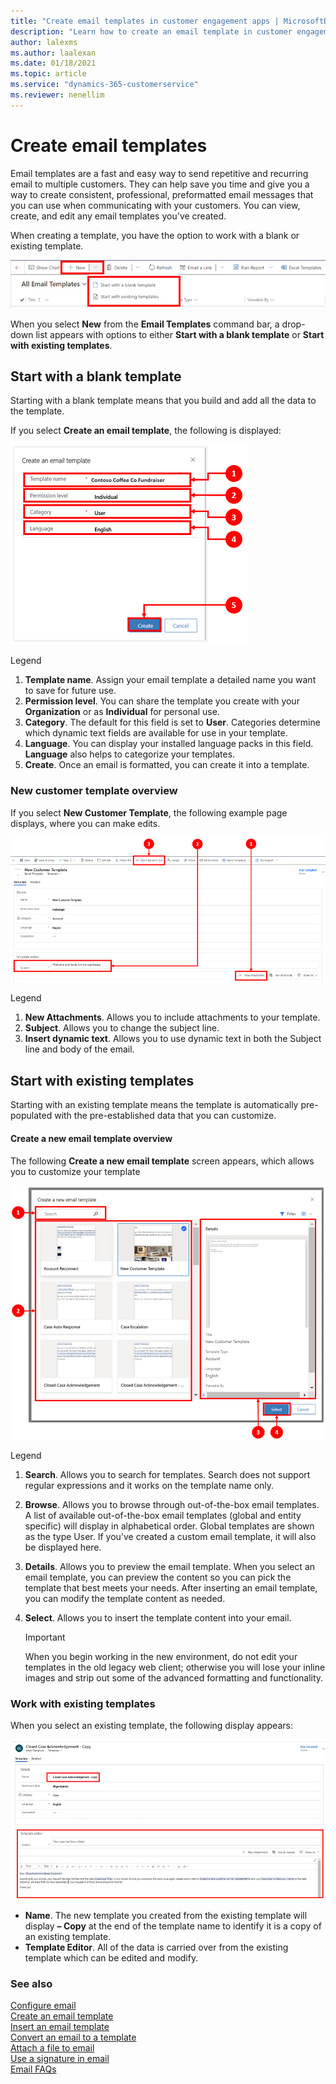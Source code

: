 ```yaml
---
title: "Create email templates in customer engagement apps | MicrosoftDocs"
description: "Learn how to create an email template in customer engagement apps."
author: lalexms
ms.author: laalexan
ms.date: 01/18/2021
ms.topic: article
ms.service: "dynamics-365-customerservice"
ms.reviewer: nenellim
---
```


# Create email templates
Email templates are a fast and easy way to send repetitive and recurring email to multiple customers. They can help save you time and give you a way to create consistent, professional, preformatted email messages that you can use when communicating with your customers. You can view, create, and edit any email templates you've created.

When creating a template, you have the option to work with a blank or existing template.

   ![Create an email template](media\email-how-to-create-an-email-template-1a.png "Create an email template")

When you select **New** from the **Email Templates** command bar, a drop-down list appears with options to either **Start with a blank template** or **Start with existing templates**.

## Start with a blank template

Starting with a blank template means that you build and add all the data to the template.

If you select **Create an email template**, the following is displayed:

   ![Start with a blank template option](media\email-create-an-email-template-1a.png "Start  with a blank template option")

Legend 
   1. **Template name**. Assign your email template a detailed name you want to save for future use.
   2. **Permission level**. You can share the template you create with your **Organization** or as  **Individual** for personal use.
   3. **Category**. The default for this field is set to **User**. Categories determine which dynamic text fields are available for use in your template.
   4. **Language**. You can display your installed language packs in this field. **Language** also helps to categorize your templates. 
   5. **Create**. Once an email is formatted, you can create it into a template.
   
### New customer template overview

If you select **New Customer Template**, the following example page displays, where you can make edits. 

   ![New Customer Template](media\email-new-customer-template-1c.png "New Customer Template")

Legend 
   1. **New Attachments**. Allows you to include attachments to your template. 
   2. **Subject**. Allows you to change the subject line.
   3. **Insert dynamic text**. Allows you to use dynamic text in both the Subject line and body of the email.

## Start with existing templates

Starting with an existing template means the template is automatically pre-populated with the pre-established data that you can customize. 

#### Create a new email template overview

The following **Create a new email template** screen appears, which allows you to customize your template

  ![Start with existing templates](media\email-start-with-existing-templates-1a.png "Start with existing templates")

   Legend
   1. **Search**. Allows you to search for templates. Search does not support regular expressions and it works on the template name only.
   2. **Browse**. Allows you to browse through out-of-the-box email templates. A list of available out-of-the-box email templates (global and entity specific) will display in alphabetical order. Global templates are shown as the type User. If you've created a custom email template, it will also be displayed here. 
   3. **Details**. Allows you to preview the email template.  When you select an email template, you can preview the content so you can pick the template that best meets your needs. After inserting an email template, you can modify the template content as needed.
   3. **Select**. Allows you to insert the template content into your email.

      > [!Important] 
      > When you begin working in the new environment, do not edit your templates in the old legacy web client; otherwise you will lose your inline images and strip out some of the advanced formatting and functionality.

### Work with existing templates

When you select an existing template, the following display appears:

   ![Creating email template copies](media\email-template-copy-1a.png "Creating email template copies")

   - **Name**. The new template you created from the existing template will display **– Copy** at the end of the template name to identify it is a copy of an existing template.
   - **Template Editor**. All of the data is carried over from the existing template which can be edited and modify.


### See also
[Configure email](https://go.microsoft.com/fwlink/p/?linkid=2142941)<br>
[Create an email template](customer-service-hub-user-guide-create-template.md)<br>
[Insert an email template](customer-service-hub-user-guide-email-insert-template.md)<br>
[Convert an email to a template](customer-service-hub-user-guide-email-convert-template.md)<br>
[Attach a file to email](customer-service-hub-user-guide-email-attachments.md)<br>
[Use a signature in email](customer-service-hub-user-guide-email-create-signature.md)<br>
[Email FAQs](email-faqs.md)  
